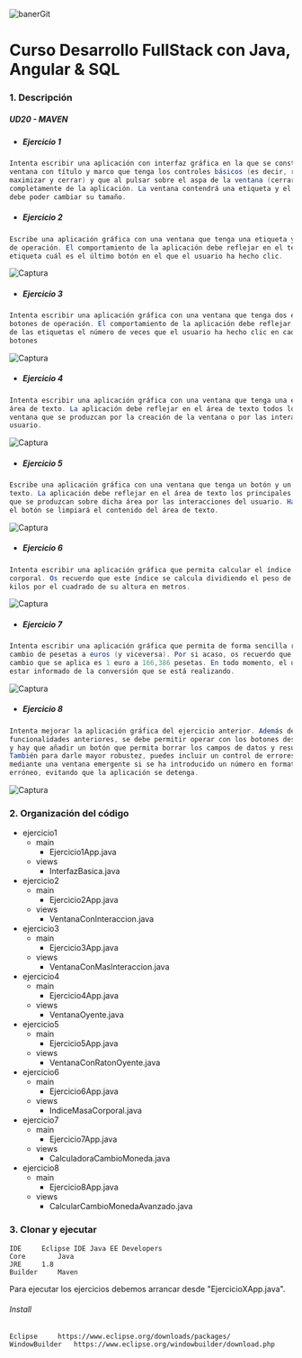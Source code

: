   
![banerGit](https://user-images.githubusercontent.com/22893383/107159880-121e0b80-6993-11eb-92e3-1efd1d8f4dba.PNG)

# Curso Desarrollo FullStack con Java, Angular & SQL

### 1. Descripción

##### UD20 - MAVEN
 - ##### Ejercicio 1
```java
Intenta escribir una aplicación con interfaz gráfica en la que se construya una
ventana con título y marco que tenga los controles básicos (es decir, restaurar,
maximizar y cerrar) y que al pulsar sobre el aspa de la ventana (cerrar) se salga
completamente de la aplicación. La ventana contendrá una etiqueta y el usuario
debe poder cambiar su tamaño.

```
- ##### Ejercicio 2
```Java
Escribe una aplicación gráfica con una ventana que tenga una etiqueta y dos botones
de operación. El comportamiento de la aplicación debe reflejar en el texto de la
etiqueta cuál es el último botón en el que el usuario ha hecho clic.

```
![Captura](https://user-images.githubusercontent.com/22893383/111027829-0343d200-83f3-11eb-8269-0b18792bef4a.PNG)



 - ##### Ejercicio 3
 ```java
Intenta escribir una aplicación gráfica con una ventana que tenga dos etiquetas y dos
botones de operación. El comportamiento de la aplicación debe reflejar en el texto
de las etiquetas el número de veces que el usuario ha hecho clic en cada uno de los
botones
```
![Captura](https://user-images.githubusercontent.com/22893383/111027841-15257500-83f3-11eb-8c6f-ec4d226ede56.PNG)


 - ##### Ejercicio 4
```java 
Intenta escribir una aplicación gráfica con una ventana que tenga una etiqueta y un
área de texto. La aplicación debe reflejar en el área de texto todos los eventos de
ventana que se produzcan por la creación de la ventana o por las interacciones del
usuario.
```
![Captura](https://user-images.githubusercontent.com/22893383/111027855-266e8180-83f3-11eb-9af1-4259050f6cc2.PNG)


 - ##### Ejercicio 5
```java 
Escribe una aplicación gráfica con una ventana que tenga un botón y un área de
texto. La aplicación debe reflejar en el área de texto los principales eventos de ratón
que se produzcan sobre dicha área por las interacciones del usuario. Haciendo clic en
el botón se limpiará el contenido del área de texto.
```
![Captura](https://user-images.githubusercontent.com/22893383/111027859-31c1ad00-83f3-11eb-9c6c-726966f0b880.PNG)

 - ##### Ejercicio 6
```java 
Intenta escribir una aplicación gráfica que permita calcular el índice de masa
corporal. Os recuerdo que este índice se calcula dividiendo el peso de una persona en
kilos por el cuadrado de su altura en metros.
```
![Captura](https://user-images.githubusercontent.com/22893383/111027872-44d47d00-83f3-11eb-8e71-6a6715671213.PNG)

 - ##### Ejercicio 7
```java 
Intenta escribir una aplicación gráfica que permita de forma sencilla realizar el
cambio de pesetas a euros (y viceversa). Por si acaso, os recuerdo que la tasa de
cambio que se aplica es 1 euro a 166,386 pesetas. En todo momento, el usuario debe
estar informado de la conversión que se está realizando.
```
![Captura](https://user-images.githubusercontent.com/22893383/111027881-5027a880-83f3-11eb-8619-d32ce1dc49f4.PNG)

 - ##### Ejercicio 8
```java 
Intenta mejorar la aplicación gráfica del ejercicio anterior. Además de las
funcionalidades anteriores, se debe permitir operar con los botones desde el teclado
y hay que añadir un botón que permita borrar los campos de datos y resultado.
También para darle mayor robustez, puedes incluir un control de errores que avise
mediante una ventana emergente si se ha introducido un número en formato
erróneo, evitando que la aplicación se detenga.
```
![Captura](https://user-images.githubusercontent.com/22893383/111027894-5cac0100-83f3-11eb-99f6-fa2f953c9973.PNG)


### 2. Organización del código
- ejercicio1
	- main
		- Ejercicio1App.java
	- views
		- InterfazBasica.java
- ejercicio2
	- main
		- Ejercicio2App.java
	- views
		- VentanaConInteraccion.java
- ejercicio3
	- main
		- Ejercicio3App.java
	- views
		- VentanaConMasInteraccion.java
- ejercicio4
	- main
		- Ejercicio4App.java
	- views
		- VentanaOyente.java
- ejercicio5
  	- main
		- Ejercicio5App.java
	- views
		- VentanaConRatonOyente.java
- ejercicio6
	- main
		- Ejercicio6App.java
	- views
		- IndiceMasaCorporal.java
- ejercicio7
 	- main
 		- Ejercicio7App.java
	- views
		- CalculadoraCambioMoneda.java
- ejercicio8 
  	- main
		- Ejercicio8App.java
	- views
		- CalcularCambioMonedaAvanzado.java


### 3. Clonar y ejecutar

```
IDE		Eclipse IDE Java EE Developers
Core		Java            
JRE		1.8
Builder 	Maven
```
Para ejecutar los ejercicios debemos arrancar desde "EjercicioXApp.java".

###### Install
```
Eclipse    	https://www.eclipse.org/downloads/packages/
WindowBuilder 	https://www.eclipse.org/windowbuilder/download.php
```
